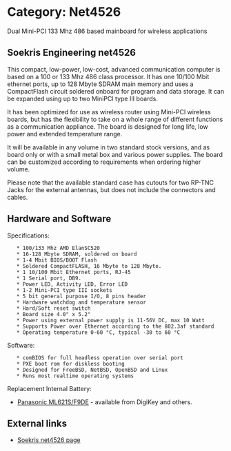 # Category: Net4526

Dual Mini-PCI 133 Mhz 486 based mainboard for wireless applications

## Soekris Engineering net4526

This compact, low-power, low-cost, advanced communication computer is based on a 100 or 133 Mhz 486 class processor. It has one 10/100 Mbit ethernet ports, up to 128 Mbyte SDRAM main memory and uses a CompactFlash circuit soldered onboard for program and data storage. It can be expanded using up to two MiniPCI type III boards.

It has been optimized for use as wireless router using Mini-PCI wireless boards, but has the flexibility to take on a whole range of different functions as a communication appliance. The board is designed for long life, low power and extended temperature range.

It will be available in any volume in two standard stock versions, and as board only or with a small metal box and various power supplies. The board can be customized according to requirements when ordering higher volume.

Please note that the available standard case has cutouts for two RP-TNC Jacks for the external antennas, but does not include the connectors and cables.

## Hardware and Software

Specifications:

```
   * 100/133 Mhz AMD ElanSC520
   * 16-128 Mbyte SDRAM, soldered on board
   * 1-4 Mbit BIOS/BOOT Flash
   * Soldered CompactFLASH, 16 Mbyte to 128 Mbyte.
   * 1 10/100 Mbit Ethernet ports, RJ-45
   * 1 Serial port, DB9.
   * Power LED, Activity LED, Error LED
   * 1-2 Mini-PCI type III sockets
   * 5 bit general purpose I/O, 8 pins header
   * Hardware watchdog and temperature sensor
   * Hard/Soft reset switch
   * Board size 4.0" x 5.2"
   * Power using external power supply is 11-56V DC, max 10 Watt
   * Supports Power over Ethernet according to the 802.3af standard
   * Operating temperature 0-60 °C, typical -30 to 60 °C
```

Software:

```
   * comBIOS for full headless operation over serial port
   * PXE boot rom for diskless booting
   * Designed for FreeBSD, NetBSD, OpenBSD and Linux
   * Runs most realtime operating systems
```

Replacement Internal Battery:

* [Panasonic ML621S/F9DE](https://web.archive.org/web/20180811113240/http://lists.soekris.com/pipermail/soekris-tech/2010-July/016691.html) - available from DigiKey and others.

## External links

* [Soekris net4526 page](https://web.archive.org/web/20180811113240/http://www.soekris.com/net4526.htm "http://www.soekris.com/net4526.htm")